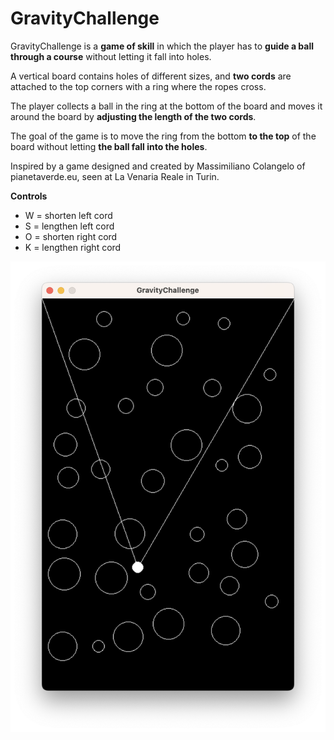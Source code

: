 # GravityChallenge

GravityChallenge is a **game of skill** in which the player has to **guide a ball through a course** without letting it fall into holes.

A vertical board contains holes of different sizes, and **two cords** are attached to the top corners with a ring where the ropes cross. 

The player collects a ball in the ring at the bottom of the board and moves it around the board by **adjusting the length of the two cords**.

The goal of the game is to move the ring from the bottom **to the top** of the board without letting **the ball fall into the holes**.

Inspired by a game designed and created by Massimiliano Colangelo of pianetaverde.eu, seen at La Venaria Reale in Turin.

**Controls**

- W = shorten left cord 
- S = lengthen left cord
- O = shorten right cord
- K = lengthen right cord

![GravityChallenge baord](/assets/images/GravityChallenge.png)

